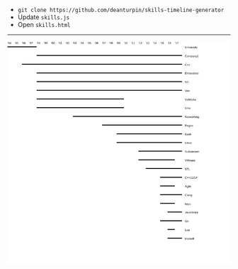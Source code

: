 - ```git clone https://github.com/deanturpin/skills-timeline-generator```
- Update ```skills.js```
- Open ```skills.html```
----
![](skills.png)
